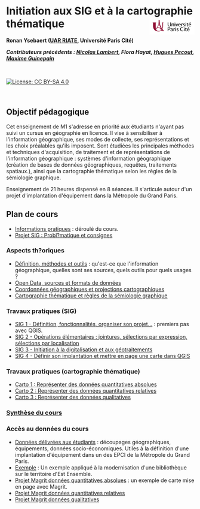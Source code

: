# Initiation aux SIG et à la cartographie thématique <img src="figures/universite_de_paris_logo.png"  align="right" width="120"/>



**Ronan Ysebaert ([UAR RIATE](https://riate.cnrs.fr/), Université Paris Cité)**

***Contributeurs précédents : [Nicolas Lambert](https://github.com/neocarto), Flora Hayat, [Hugues Pecout](https://github.com/HuguesPecout), [Maxime Guinepain](https://github.com/mguinepain)***

<br>

[![License: CC BY-SA 4.0](https://img.shields.io/badge/License-CC%20BY--SA%204.0-lightgrey.svg)](http://creativecommons.org/licenses/by-sa/4.0/)

<br>

## Objectif pédagogique

Cet enseignement de M1 s'adresse en priorité aux étudiants n'ayant pas suivi un cursus en géographie en licence. Il vise à sensibiliser à l'information géographique, ses modes de collecte, ses représentations et les choix préalables qu'ils imposent. Sont étudiées les principales méthodes et techniques d'acquisition, de traitement et de représentations de l'information géographique : systèmes d'information géographique (création de bases de données géographiques, requêtes, traitements spatiaux.), ainsi que la cartographie thématique selon les règles de la sémiologie graphique.

Enseignement de 21 heures dispensé en 8 séances. Il s'articule autour d'un projet d'implantation d'équipement dans la Métropole du Grand Paris. 


## Plan de cours

- [Informations pratiques](IG_0_Introduction_cours.html) : déroulé du cours.
- [Projet SIG : Probl?matique et consignes](IG_A_Projet_SIG.html)

### Aspects th?oriques

- [Définition, méthodes et outils](IG_1_Defintion_methodes_outils.html) : qu'est-ce que l'information géographique, quelles sont ses sources, quels outils pour quels usages ?
- [Open Data, sources et formats de données](IG_2_Data_sources_formats.html)
- [Coordonnées géographiques et projections cartographiques](IG_3_Coordonnees_Projections.html)
- [Cartographie thématique et règles de la sémiologie graphique](IG_8_Introduction_cartographie_1.html) 

### Travaux pratiques (SIG)

- [SIG 1 - Définition, fonctionnalités, organiser son projet...](IG_4_Introduction_SIG.html) : premiers pas avec QGIS.
- [SIG 2 - Opérations élémentaires : jointures, sélections par expression, sélections par localisation](IG_5_SIG2.html)
- [SIG 3 - Initiation à la digitalisation et aux géotraitements](IG_6_SIG3.html)
- [SIG 4 - Définir son implantation et mettre en page une carte dans QGIS](IG_7_SIG4.html)

### Travaux pratiques (cartographie thématique)

- [Carto 1 : Représenter des données quantitatives absolues](IG_9_Carto_Quanti_Absolue.html) 
- [Carto 2 : Représenter des données quantitatives relatives](IG_10_Carto_Quanti_Relative.html)
- [Carto 3 : Représenter des données qualitatives](IG_11_Carto_Quali.html)


### [Synthèse du cours](IG_12_ConclusionRevision.html)



### Accès au données du cours

- [Données délivrées aux étudiants](data/Infogeo_data.zip) : découpages géographiques, équipements, données socio-économiques. Utiles à la définition d'une implantation d'équipement dans un des EPCI de la Métropole du Grand Paris.
- [Exemple](data/Projet_Est_Ensemble.zip) : Un exemple appliqué à la modernisation d'une bibliothèque sur le territoire d'Est Ensemble. 
- [Projet Magrit données quantitatives absolues](data/magrit_project_quanti_abs.json) : un exemple de carte mise en page avec Magrit.
- [Projet Magrit données quantitatives relatives](data/magrit_project_quanti_rel.json)
- [Projet Magrit données qualitatives](data/magrit_project_quali.json)



